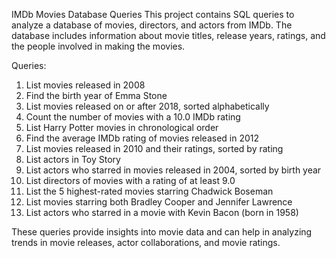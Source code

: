 IMDb Movies Database Queries
This project contains SQL queries to analyze a database of movies, directors, and actors from IMDb. The database includes information about movie titles, release years, ratings, and the people involved in making the movies.

Queries:
1. List movies released in 2008
2. Find the birth year of Emma Stone
3. List movies released on or after 2018, sorted alphabetically
4. Count the number of movies with a 10.0 IMDb rating
5. List Harry Potter movies in chronological order
6. Find the average IMDb rating of movies released in 2012
7. List movies released in 2010 and their ratings, sorted by rating
8. List actors in Toy Story
9. List actors who starred in movies released in 2004, sorted by birth year
10. List directors of movies with a rating of at least 9.0
11. List the 5 highest-rated movies starring Chadwick Boseman
12. List movies starring both Bradley Cooper and Jennifer Lawrence
13. List actors who starred in a movie with Kevin Bacon (born in 1958)

These queries provide insights into movie data and can help in analyzing trends in movie releases, actor collaborations, and movie ratings.

